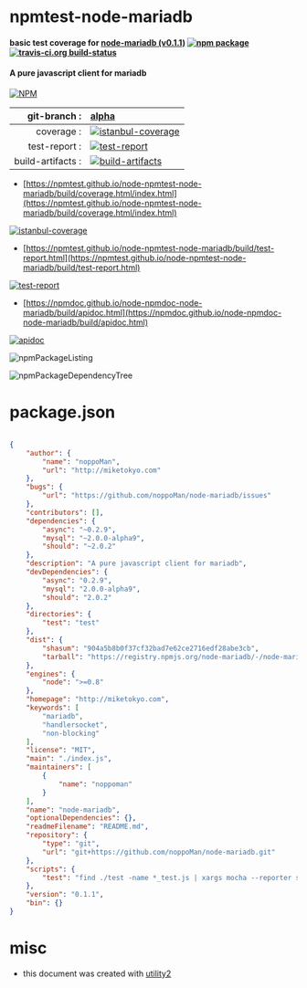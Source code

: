 # npmtest-node-mariadb

#### basic test coverage for  [node-mariadb (v0.1.1)](http://miketokyo.com)  [![npm package](https://img.shields.io/npm/v/npmtest-node-mariadb.svg?style=flat-square)](https://www.npmjs.org/package/npmtest-node-mariadb) [![travis-ci.org build-status](https://api.travis-ci.org/npmtest/node-npmtest-node-mariadb.svg)](https://travis-ci.org/npmtest/node-npmtest-node-mariadb)

#### A pure javascript client for mariadb

[![NPM](https://nodei.co/npm/node-mariadb.png?downloads=true&downloadRank=true&stars=true)](https://www.npmjs.com/package/node-mariadb)

| git-branch : | [alpha](https://github.com/npmtest/node-npmtest-node-mariadb/tree/alpha)|
|--:|:--|
| coverage : | [![istanbul-coverage](https://npmtest.github.io/node-npmtest-node-mariadb/build/coverage.badge.svg)](https://npmtest.github.io/node-npmtest-node-mariadb/build/coverage.html/index.html)|
| test-report : | [![test-report](https://npmtest.github.io/node-npmtest-node-mariadb/build/test-report.badge.svg)](https://npmtest.github.io/node-npmtest-node-mariadb/build/test-report.html)|
| build-artifacts : | [![build-artifacts](https://npmtest.github.io/node-npmtest-node-mariadb/glyphicons_144_folder_open.png)](https://github.com/npmtest/node-npmtest-node-mariadb/tree/gh-pages/build)|

- [https://npmtest.github.io/node-npmtest-node-mariadb/build/coverage.html/index.html](https://npmtest.github.io/node-npmtest-node-mariadb/build/coverage.html/index.html)

[![istanbul-coverage](https://npmtest.github.io/node-npmtest-node-mariadb/build/screenCapture.buildCi.browser.%252Ftmp%252Fbuild%252Fcoverage.lib.html.png)](https://npmtest.github.io/node-npmtest-node-mariadb/build/coverage.html/index.html)

- [https://npmtest.github.io/node-npmtest-node-mariadb/build/test-report.html](https://npmtest.github.io/node-npmtest-node-mariadb/build/test-report.html)

[![test-report](https://npmtest.github.io/node-npmtest-node-mariadb/build/screenCapture.buildCi.browser.%252Ftmp%252Fbuild%252Ftest-report.html.png)](https://npmtest.github.io/node-npmtest-node-mariadb/build/test-report.html)

- [https://npmdoc.github.io/node-npmdoc-node-mariadb/build/apidoc.html](https://npmdoc.github.io/node-npmdoc-node-mariadb/build/apidoc.html)

[![apidoc](https://npmdoc.github.io/node-npmdoc-node-mariadb/build/screenCapture.buildCi.browser.%252Ftmp%252Fbuild%252Fapidoc.html.png)](https://npmdoc.github.io/node-npmdoc-node-mariadb/build/apidoc.html)

![npmPackageListing](https://npmtest.github.io/node-npmtest-node-mariadb/build/screenCapture.npmPackageListing.svg)

![npmPackageDependencyTree](https://npmtest.github.io/node-npmtest-node-mariadb/build/screenCapture.npmPackageDependencyTree.svg)



# package.json

```json

{
    "author": {
        "name": "noppoMan",
        "url": "http://miketokyo.com"
    },
    "bugs": {
        "url": "https://github.com/noppoMan/node-mariadb/issues"
    },
    "contributors": [],
    "dependencies": {
        "async": "~0.2.9",
        "mysql": "~2.0.0-alpha9",
        "should": "~2.0.2"
    },
    "description": "A pure javascript client for mariadb",
    "devDependencies": {
        "async": "0.2.9",
        "mysql": "2.0.0-alpha9",
        "should": "2.0.2"
    },
    "directories": {
        "test": "test"
    },
    "dist": {
        "shasum": "904a5b8b0f37cf32bad7e62ce2716edf28abe3cb",
        "tarball": "https://registry.npmjs.org/node-mariadb/-/node-mariadb-0.1.1.tgz"
    },
    "engines": {
        "node": ">=0.8"
    },
    "homepage": "http://miketokyo.com",
    "keywords": [
        "mariadb",
        "handlersocket",
        "non-blocking"
    ],
    "license": "MIT",
    "main": "./index.js",
    "maintainers": [
        {
            "name": "noppoman"
        }
    ],
    "name": "node-mariadb",
    "optionalDependencies": {},
    "readmeFilename": "README.md",
    "repository": {
        "type": "git",
        "url": "git+https://github.com/noppoMan/node-mariadb.git"
    },
    "scripts": {
        "test": "find ./test -name *_test.js | xargs mocha --reporter spec"
    },
    "version": "0.1.1",
    "bin": {}
}
```



# misc
- this document was created with [utility2](https://github.com/kaizhu256/node-utility2)
